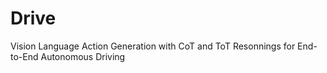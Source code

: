 # Drive
Vision Language Action Generation  with CoT and ToT Resonnings for End-to-End Autonomous Driving
